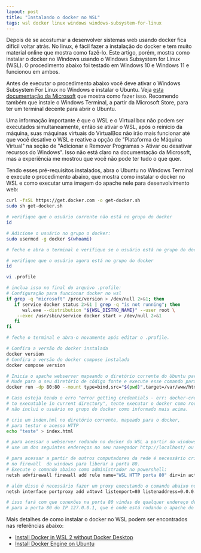 ```yaml
---
layout: post
title: "Instalando o docker no WSL"
tags: wsl docker linux windows windows-subsystem-for-linux
---
```


Depois de se acostumar a desenvolver sistemas web usando docker fica difícil voltar atrás. No linux, é fácil fazer a instalação do docker e tem muito material online que mostra como fazê-lo. Este artigo, porém, mostra como instalar o docker no Windows usando o Windows Subsystem for Linux (WSL). O procedimento abaixo foi testado em Windows 10 e Windows 11 e funcionou em ambos.

Antes de executar o procedimento abaixo você deve ativar o Windows Subsystem For Linux no Windows e instalar o Ubuntu. Veja [esta documentação da Microsoft](https://learn.microsoft.com/pt-br/windows/wsl/install-manual) que mostra como fazer isso. Recomendo também que instale o Windows Terminal, a partir da Microsoft Store, para ter um terminal decente para abrir o Ubuntu.

Uma informação importante é que o WSL e o Virtual box não podem ser executados simultaneamente, então se ativar o WSL, após o reinício da máquina, suas máquinas virtuais do VirtualBox não irão mais funcionar até que você desative o WSL e reative a opção de "Plataforma de Máquina Virtual" na seção de "Adicionar e Remover Programas > Ativar ou desativar recursos do Windows". Isso não está claro na documentação da Microsoft, mas a experiência me mostrou que você não pode ter tudo o que quer.

Tendo esses pré-requisitos instalados, abra o Ubuntu no Windows Terminal e execute o procedimento abaixo, que mostra como instalar o docker no WSL e como executar uma imagem do apache nele para desenvolvimento web:

````sh
curl -fsSL https://get.docker.com -o get-docker.sh
sudo sh get-docker.sh

# verifique que o usuário corrente não está no grupo do docker
id

# Adicione o usuário no grupo o docker:
sudo usermod -g docker $(whoami)

# feche e abra o terminal e verifique se o usuário está no grupo do docker

# verifique que o usuário agora está no grupo do docker
id

vi .profile

# inclua isso no final do arquivo .profile:
# Configuração para funcionar docker no wsl
if grep -q "microsoft" /proc/version > /dev/null 2>&1; then
   if service docker status 2>&1 | grep -q "is not running"; then
      wsl.exe --distribution "${WSL_DISTRO_NAME}" --user root \
	--exec /usr/sbin/service docker start > /dev/null 2>&1
   fi
fi

# feche o terminal e abra-o novamente após editar o .profile.

# Confira a versão do docker instalada
docker version
# Confira a versão do docker compose instalada
docker compose version

# Inicia o apache webserver mapeando o diretório corrente do Ubuntu para o /var/www/html no container.
# Mude para o seu diretório de código fonte e execute esse comando para facilitar o desenvolvimento web.
docker run -dp 80:80 --mount type=bind,src="$(pwd)",target=/var/www/html php:8.1-apache

# Caso esteja tendo o erro "error getting credentials - err: docker-credential-desktop.exe resolves 
# to executable in current directory", tente executar o docker como root. Isso quer dizer que você 
# não inclui o usuário no grupo do docker como informado mais acima.

# crie um index.hml no diretório corrente, mapeado para o docker, 
# para testar o acesso HTTP
echo "teste" > index.html

# para acessar o webserver rodando no docker do WSL a partir do windows, máquina host,
# use um dos seguintes endereços no seu navegador http://localhost/ ou http://127.0.0.1/

# para acessar a partir de outros computadores da rede é necessário criar uma regra de entrada
# no firewall  do windows para liberar a porta 80. 
# Execute o comando abaixo como administrador no powershell:
netsh advfirewall firewall add rule name="WSL HTTP porta 80" dir=in action=allow protocol=TCP localport=80

# além disso é necessário fazer um proxy executando o comando abaixo no powershell como administrador:
netsh interface portproxy add v4tov4 listenport=80 listenaddress=0.0.0.0 connectport=80 connectaddress=127.0.0.1

# isso fará com que conexões na porta 80 vindas de qualquer endereço de IP (0.0.0.0) sejam encaminhadas
# para a porta 80 do IP 127.0.0.1, que é onde está rodando o apache do WSL.
````

Mais detalhes de como instalar o docker no WSL podem ser encontrados nas referências abaixo:

- [Install Docker in WSL 2 without Docker Desktop](https://www.youtube.com/watch?v=SDk3pqFXgs8)
- [Install Docker Engine on Ubuntu](https://docs.docker.com/engine/install/ubuntu/)